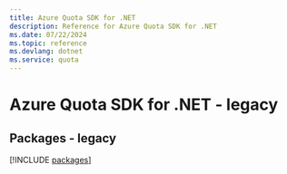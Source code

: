```yaml
---
title: Azure Quota SDK for .NET
description: Reference for Azure Quota SDK for .NET
ms.date: 07/22/2024
ms.topic: reference
ms.devlang: dotnet
ms.service: quota
---
```

# Azure Quota SDK for .NET - legacy
## Packages - legacy
[!INCLUDE [packages](quota-index.md)]